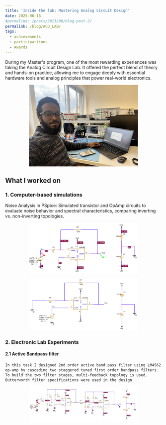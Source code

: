 ```yaml
---
title: 'Inside the lab: Mastering Analog Circuit Design'
date: 2025-06-16
#permalink: /posts/2013/08/blog-post-2/
permalink: /blog/ACD_LAB/
tags:
  - achievements
  - participatiions
  - Awards
---
```


During my Master's program, one of the most rewarding experiences was taking the Analog Circuit Design Lab. It offered the perfect blend of theory and hands-on practice, allowing me to engage deeply with essential hardware tools and analog principles that power real-world electronics.


  <p align="center">
    <img src="/images/acd1.jpg" alt="ACD" width="350"/>
  </p>

## What I worked on

### 1. Computer-based simulations
  Noise Analysis in PSpice: Simulated transistor and OpAmp circuits to evaluate noise behavior and spectral characteristics, comparing inverting vs. non-inverting topologies.
  <p align="center">
    <img src="/images/inverting_amp.png" alt="ACD" width="350"/>
  </p>
  <p align="center">
    <img src="/images/non_inv_amp.png" alt="ACD" width="350"/>
  </p>


### 2. Electronic Lab Experiments
#### 2.1 Active Bandpass filter
    In this task I designed 2nd order active band pass filter using LM4562 op-amp by cascading two staggered tuned first order bandpass filters. To build the two filter stages, multi-feedback topology is used. Butterworth filter specifications were used in the design.
  
  <p align="center">
    <img src="/images/2order_bandpass.jpg" alt="ACD" width="350"/>
  </p>


